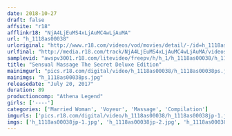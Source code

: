 ```yaml
---
date: 2018-10-27
draft: false
affsite: "r18"
afflinkr18: "NjA4LjEuMS4xLjAuMC4wLjAuMA"
url: "h_1118as00038"
urloriginal: "http://www.r18.com/videos/vod/movies/detail/-/id=h_1118as00038"
urlfinal: "http://media.r18.com/track/NjA4LjEuMS4xLjAuMC4wLjAuMA/videos/vod/movies/detail/-/id=h_1118as00038"
samplevid: "awspv3001.r18.com/litevideo/freepv/h/h_1/h_1118as00038/h_1118as00038_dmb_w.mp4"
title: "Sensual Massage The Secret Deluxe Edition"
mainimgurl: "pics.r18.com/digital/video/h_1118as00038/h_1118as00038ps.jpg"
mainimgs: "h_1118as00038ps.jpg"
releasedate: "July 20, 2017"
duration: 89
productioncomp: "Athena Legend"
girls: ['----']
categories: ['Married Woman', 'Voyeur', 'Massage', 'Compilation']
imgurls: ['pics.r18.com/digital/video/h_1118as00038/h_1118as00038jp-1.jpg', 'pics.r18.com/digital/video/h_1118as00038/h_1118as00038jp-2.jpg', 'pics.r18.com/digital/video/h_1118as00038/h_1118as00038jp-3.jpg', 'pics.r18.com/digital/video/h_1118as00038/h_1118as00038jp-4.jpg', 'pics.r18.com/digital/video/h_1118as00038/h_1118as00038jp-5.jpg', 'pics.r18.com/digital/video/h_1118as00038/h_1118as00038jp-6.jpg', 'pics.r18.com/digital/video/h_1118as00038/h_1118as00038jp-7.jpg', 'pics.r18.com/digital/video/h_1118as00038/h_1118as00038jp-8.jpg', 'pics.r18.com/digital/video/h_1118as00038/h_1118as00038jp-9.jpg', 'pics.r18.com/digital/video/h_1118as00038/h_1118as00038jp-10.jpg', 'pics.r18.com/digital/video/h_1118as00038/h_1118as00038jp-11.jpg', 'pics.r18.com/digital/video/h_1118as00038/h_1118as00038jp-12.jpg', 'pics.r18.com/digital/video/h_1118as00038/h_1118as00038jp-13.jpg', 'pics.r18.com/digital/video/h_1118as00038/h_1118as00038jp-14.jpg', 'pics.r18.com/digital/video/h_1118as00038/h_1118as00038jp-15.jpg', 'pics.r18.com/digital/video/h_1118as00038/h_1118as00038jp-16.jpg', 'pics.r18.com/digital/video/h_1118as00038/h_1118as00038jp-17.jpg', 'pics.r18.com/digital/video/h_1118as00038/h_1118as00038jp-18.jpg', 'pics.r18.com/digital/video/h_1118as00038/h_1118as00038jp-19.jpg', 'pics.r18.com/digital/video/h_1118as00038/h_1118as00038jp-20.jpg']
imgs: ['h_1118as00038jp-1.jpg', 'h_1118as00038jp-2.jpg', 'h_1118as00038jp-3.jpg', 'h_1118as00038jp-4.jpg', 'h_1118as00038jp-5.jpg', 'h_1118as00038jp-6.jpg', 'h_1118as00038jp-7.jpg', 'h_1118as00038jp-8.jpg', 'h_1118as00038jp-9.jpg', 'h_1118as00038jp-10.jpg', 'h_1118as00038jp-11.jpg', 'h_1118as00038jp-12.jpg', 'h_1118as00038jp-13.jpg', 'h_1118as00038jp-14.jpg', 'h_1118as00038jp-15.jpg', 'h_1118as00038jp-16.jpg', 'h_1118as00038jp-17.jpg', 'h_1118as00038jp-18.jpg', 'h_1118as00038jp-19.jpg', 'h_1118as00038jp-20.jpg']
---
```

